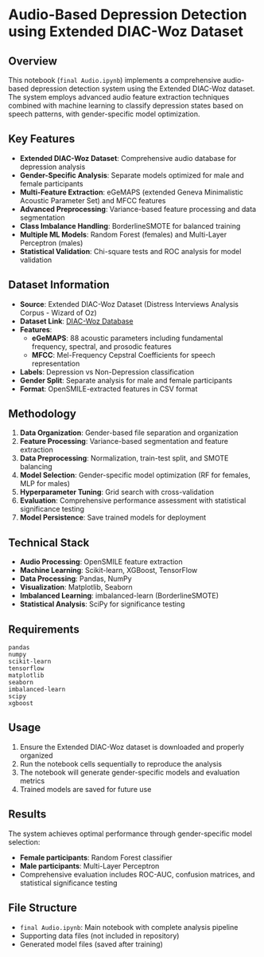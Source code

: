 # Audio-Based Depression Detection using Extended DIAC-Woz Dataset

## Overview
This notebook (`final Audio.ipynb`) implements a comprehensive audio-based depression detection system using the Extended DIAC-Woz dataset. The system employs advanced audio feature extraction techniques combined with machine learning to classify depression states based on speech patterns, with gender-specific model optimization.

## Key Features
- **Extended DIAC-Woz Dataset**: Comprehensive audio database for depression analysis
- **Gender-Specific Analysis**: Separate models optimized for male and female participants
- **Multi-Feature Extraction**: eGeMAPS (extended Geneva Minimalistic Acoustic Parameter Set) and MFCC features
- **Advanced Preprocessing**: Variance-based feature processing and data segmentation
- **Class Imbalance Handling**: BorderlineSMOTE for balanced training
- **Multiple ML Models**: Random Forest (females) and Multi-Layer Perceptron (males)
- **Statistical Validation**: Chi-square tests and ROC analysis for model validation

## Dataset Information
- **Source**: Extended DIAC-Woz Dataset (Distress Interviews Analysis Corpus - Wizard of Oz)
- **Dataset Link**: [DIAC-Woz Database](https://dcapswoz.ict.usc.edu/daic-woz-database-download/)
- **Features**: 
  - **eGeMAPS**: 88 acoustic parameters including fundamental frequency, spectral, and prosodic features
  - **MFCC**: Mel-Frequency Cepstral Coefficients for speech representation
- **Labels**: Depression vs Non-Depression classification
- **Gender Split**: Separate analysis for male and female participants
- **Format**: OpenSMILE-extracted features in CSV format

## Methodology
1. **Data Organization**: Gender-based file separation and organization
2. **Feature Processing**: Variance-based segmentation and feature extraction
3. **Data Preprocessing**: Normalization, train-test split, and SMOTE balancing
4. **Model Selection**: Gender-specific model optimization (RF for females, MLP for males)
5. **Hyperparameter Tuning**: Grid search with cross-validation
6. **Evaluation**: Comprehensive performance assessment with statistical significance testing
7. **Model Persistence**: Save trained models for deployment

## Technical Stack
- **Audio Processing**: OpenSMILE feature extraction
- **Machine Learning**: Scikit-learn, XGBoost, TensorFlow
- **Data Processing**: Pandas, NumPy
- **Visualization**: Matplotlib, Seaborn
- **Imbalanced Learning**: imbalanced-learn (BorderlineSMOTE)
- **Statistical Analysis**: SciPy for significance testing

## Requirements
```
pandas
numpy
scikit-learn
tensorflow
matplotlib
seaborn
imbalanced-learn
scipy
xgboost
```

## Usage
1. Ensure the Extended DIAC-Woz dataset is downloaded and properly organized
2. Run the notebook cells sequentially to reproduce the analysis
3. The notebook will generate gender-specific models and evaluation metrics
4. Trained models are saved for future use

## Results
The system achieves optimal performance through gender-specific model selection:
- **Female participants**: Random Forest classifier
- **Male participants**: Multi-Layer Perceptron
- Comprehensive evaluation includes ROC-AUC, confusion matrices, and statistical significance testing

## File Structure
- `final Audio.ipynb`: Main notebook with complete analysis pipeline
- Supporting data files (not included in repository)
- Generated model files (saved after training)

